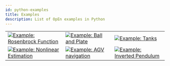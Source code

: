 ```yaml
---
id: python-examples
title: Examples
description: List of OpEn examples in Python
---
```


<table style="border: 0px">
    <tr>
        <td><a href="./example_rosenbrock_py"><img src="/optimization-engine/img/examples_rosenbrock.jpg" alt="Example: Rosenbrock Function"/></a></td>
        <td><a href="./example_bnp_py"><img src="/optimization-engine/img/examples_bnp_nmpc.jpg" alt="Example: Ball and Plate"/></a></td>
        <td><a href="./example_tanks_py"><img src="/optimization-engine/img/examples_tanks.jpg" alt="Example: Tanks"/></a></td>        
    </tr>
    <tr>
        <td><a href="./example_estimation_py"><img src="/optimization-engine/img/examples_estimation_chaotic.jpg" alt="Example: Nonlinear Estimation"/></a></td>        
        <td><a href="./example_navigation_py"><img src="/optimization-engine/img/examples_navigation_gvehicle.jpg" alt="Example: AGV navigation"/></a></td>
        <td><a href="./example_invpend_py"><img src="/optimization-engine/img/examples_invpend.jpg" alt="Example: Inverted Pendulum"/></a></td>
    </tr>
</table>



